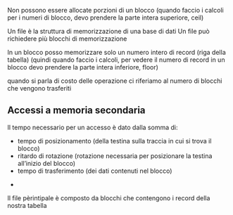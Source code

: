 Non possono essere allocate porzioni di un blocco (quando faccio i calcoli per i numeri di blocco, devo prendere la parte intera superiore, ceil)

Un file è la struttura di memorizzazione di una base di dati
Un file può richiedere più blocchi di memorizzazione

In un blocco posso memorizzare solo un numero intero di record (riga della tabella) (quindi quando faccio i calcoli, per vedere il numero di record in un blocco devo prendere la parte intera inferiore, floor)

quando si parla di costo delle operazione ci riferiamo al numero di blocchi che vengono trasferiti 

## Accessi a memoria secondaria
Il tempo necessario per un accesso è dato dalla somma di:
- tempo di posizionamento (della testina sulla traccia in cui si trova il blocco)
- ritardo di rotazione (rotazione necessaria per posizionare la testina all’inizio del blocco)
- tempo di trasferimento (dei dati contenuti nel blocco)

+

Il file pèrintipale è composto da blocchi che contengono i record della nostra tabella
